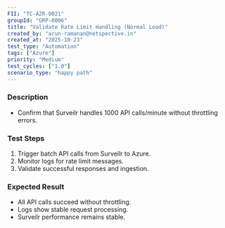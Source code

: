 ```yaml
---
FII: "TC-AZR-0021"
groupId: "GRP-0006"
title: "Validate Rate Limit Handling (Normal Load)"
created_by: "arun-ramanan@netspective.in"
created_at: "2025-10-23"
test_type: "Automation"
tags: ["Azure"]
priority: "Medium"
test_cycles: ["1.0"]
scenario_type: "happy path"
---
```

### Description
- Confirm that Surveilr handles 1000 API calls/minute without throttling errors.

### Test Steps
1. Trigger batch API calls from Surveilr to Azure.  
2. Monitor logs for rate limit messages.  
3. Validate successful responses and ingestion.

### Expected Result
- All API calls succeed without throttling.  
- Logs show stable request processing.  
- Surveilr performance remains stable.

